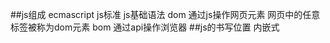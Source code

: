 ##js组成
	  ecmascript   js标准 js基础语法
      dom        通过js操作网页元素  网页中的任意标签被称为dom元素
      bom        通过api操作浏览器
##js的书写位置
	内嵌式
	<script type="text/javascript">
		alert('撒大声地')
	</script>